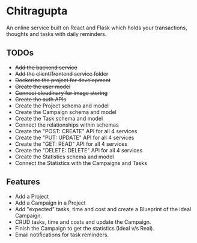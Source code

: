 # Chitragupta

An online service built on React and Flask which holds your transactions, thoughts and tasks with daily reminders.

## TODOs

-   ~~Add the backend service~~
-   ~~Add the client/frontend service folder~~
-   ~~Dockerize the project for development~~
-   ~~Create the user model~~
-   ~~Connect cloudinary for image storing~~
-   ~~Create the auth APIs~~
-   Create the Project schema and model
-   Create the Campaign schema and model
-   Create the Task schema and model
-   Connect the relationships within schemas
-   Create the "POST: CREATE" API for all 4 services
-   Create the "PUT: UPDATE" API for all 4 services
-   Create the "GET: READ" API for all 4 services
-   Create the "DELETE: DELETE" API for all 4 services
-   Create the Statistics schema and model
-   Connect the Statistics with the Campaigns and Tasks

## Features

-   Add a Project
-   Add a Campaign in a Project
-   Add "expected" tasks, time and cost and create a Blueprint of the ideal Campaign.
-   CRUD tasks, time and costs and update the Campaign.
-   Finish the Campaign to get the statistics (Ideal v/s Real).
-   Email notifications for task reminders.
